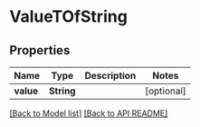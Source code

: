 
# ValueTOfString
## Properties
Name | Type | Description | Notes
------------ | ------------- | ------------- | -------------
**value** | **String** |  |  [optional]




[[Back to Model list]](Models.md) [[Back to API README]](README.md)

